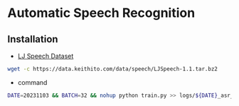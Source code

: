 # Automatic Speech Recognition

## Installation

- [LJ Speech Dataset](https://keithito.com/LJ-Speech-Dataset/)

```sh
wget -c https://data.keithito.com/data/speech/LJSpeech-1.1.tar.bz2
```

- command

```sh
DATE=20231103 && BATCH=32 && nohup python train.py >> logs/${DATE}_asr_batch_${BATCH}.out 2>&1 &
```
